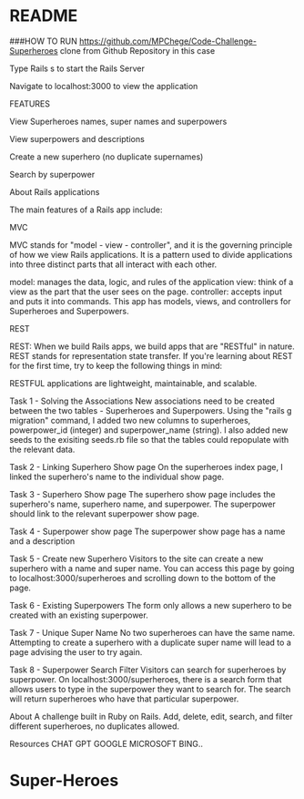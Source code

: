 # README

###HOW TO RUN
https://github.com/MPChege/Code-Challenge-Superheroes
clone from Github Repository in this case

Type Rails s to start the Rails Server

Navigate to localhost:3000 to view the application

FEATURES

View Superheroes names, super names and superpowers

View superpowers and descriptions

Create a new superhero (no duplicate supernames)

Search by superpower

About Rails applications

The main features of a Rails app include:

MVC

MVC stands for "model - view - controller", and it is the governing principle of how we view Rails applications. It is a pattern used to divide applications into three distinct parts that all interact with each other.

model: manages the data, logic, and rules of the application
view: think of a view as the part that the user sees on the page.
controller: accepts input and puts it into commands. This app has models, views, and controllers for Superheroes and Superpowers.

REST

REST: When we build Rails apps, we build apps that are "RESTful" in nature. REST stands for representation state transfer. If you're learning about REST for the first time, try to keep the following things in mind:

RESTFUL applications are lightweight, maintainable, and scalable.

Task 1 - Solving the Associations
New associations need to be created between the two tables - Superheroes and Superpowers. Using the "rails g migration" command, I added two new columns to superheroes, powerpower_id (integer) and superpower_name (string). I also added new seeds to the exisiting seeds.rb file so that the tables could repopulate with the relevant data.

Task 2 - Linking Superhero Show page
On the superheroes index page, I linked the superhero's name to the individual show page.

Task 3 - Superhero Show page
The superhero show page includes the superhero's name, superhero name, and superpower. The superpower should link to the relevant superpower show page.

Task 4 - Superpower show page
The superpower show page has a name and a description

Task 5 - Create new Superhero
Visitors to the site can create a new superhero with a name and super name. You can access this page by going to localhost:3000/superheroes and scrolling down to the bottom of the page.

Task 6 - Existing Superpowers
The form only allows a new superhero to be created with an existing superpower.

Task 7 - Unique Super Name
No two superheroes can have the same name. Attempting to create a superhero with a duplicate super name will lead to a page advising the user to try again.

Task 8 - Superpower Search Filter
Visitors can search for superheroes by superpower. On localhost:3000/superheroes, there is a search form that allows users to type in the superpower they want to search for. The search will return superheroes who have that particular superpower.

About
A challenge built in Ruby on Rails. Add, delete, edit, search, and filter different superheroes, no duplicates allowed.

Resources
CHAT GPT
GOOGLE
MICROSOFT BING..

# Super-Heroes
